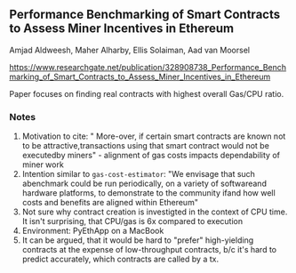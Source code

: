 ## Performance Benchmarking of Smart Contracts to Assess Miner Incentives in Ethereum

Amjad Aldweesh, Maher Alharby, Ellis Solaiman, Aad van Moorsel

https://www.researchgate.net/publication/328908738_Performance_Benchmarking_of_Smart_Contracts_to_Assess_Miner_Incentives_in_Ethereum

Paper focuses on finding real contracts with highest overall Gas/CPU ratio.

### Notes

1. Motivation to cite: " More-over, if certain smart contracts are known not to be attractive,transactions  using  that  smart  contract  would  not  be  executedby  miners" - alignment of gas costs impacts dependability of miner work
2. Intention similar to `gas-cost-estimator`: "We envisage that such abenchmark could be run periodically, on a variety of softwareand  hardware  platforms,  to  demonstrate  to  the  community  ifand how well costs and benefits are aligned within Ethereum"
3. Not sure why contract creation is investigted in the context of CPU time. It isn't surprising, that CPU/gas is 6x compared to execution
4. Environment: PyEthApp on a MacBook
5. It can be argued, that it would be hard to "prefer" high-yielding contracts at the expense of low-throughput contracts, b/c it's hard to predict accurately, which contracts are called by a tx.
